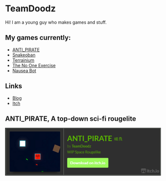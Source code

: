 # TeamDoodz

Hi! I am a young guy who makes games and stuff. 

## My games currently:
- [ANTI_PIRATE](https://teamdoodz.itch.io/anti-pirate)
- [Snakeoban](https://teamdoodz.itch.io/snakeoban)
- [Terrainium](https://teamdoodz.itch.io/terrainium)
- [The No One Exercise](https://teamdoodz.itch.io/the-no-one-exercise)
- [Nausea Bot](https://teamdoodz.itch.io/nausea-bot)

## Links
- [Blog](blog/readme.md)
- [Itch](https://teamdoodz.itch.io/)

## ANTI_PIRATE, A top-down sci-fi rougelite

<a href="https://teamdoodz.itch.io/anti-pirate"><img src="images/antipirate1.PNG"/></a>
